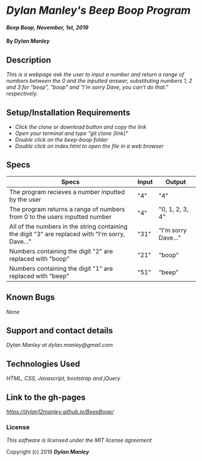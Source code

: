 # _Dylan Manley's Beep Boop Program_

#### _Beep Boop, November, 1st, 2019_

#### By _**Dylan Manley**_

## Description

_This is a webpage ask the user to input a number and return a range of numbers between the 0 and the inputted answer, substituting numbers 1, 2 and 3 for "beep", "boop" and "I'm sorry Dave, you can't do that." respectively._

## Setup/Installation Requirements

* _Click the clone or download button and copy the link_
* _Open your terminal and type "git clone (link)"_
* _Double click on the beep-boop folder_
* _Double click on index.html to open the file in a web browser_

## Specs

|Specs|Input|Output|
|-|-|-|
|The program recieves a number inputted by the user|"4"|"4"|
|The program returns a range of numbers from 0 to the users inputted number|"4"|"0, 1, 2, 3, 4"|
|All of the numbers in the string containing the digit "3" are replaced with "I'm sorry, Dave..."|"31"|"I'm sorry Dave..."|
|Numbers containing the digit "2" are replaced with "boop"|"21"|"boop"|
|Numbers containing the digit "1" are replaced with "beep"|"51"|"beep"|

## Known Bugs

_None_

## Support and contact details

_Dylan Manley at dylan.manley@gmail.com_

## Technologies Used

_HTML, CSS, Javascript, bootstrap and jQuery_

## Link to the gh-pages ##

_https://dylan12manley.github.io/BeepBoop/_

### License

*This software is licensed under the MIT license agreement*

Copyright (c) 2019 **_Dylan Manley_**

